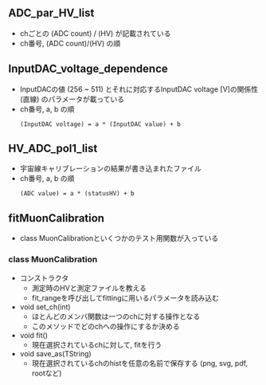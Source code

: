## ADC_par_HV_list
- chごとの (ADC count) / (HV) が記載されている
- ch番号, (ADC count)/(HV) の順

## InputDAC_voltage_dependence
- InputDACの値 (256 ~ 511) とそれに対応するInputDAC voltage [V]の関係性 (直線) のパラメータが載っている
- ch番号, a, b の順
    ```
    (InputDAC voltage) = a * (InputDAC value) + b
    ```

## HV_ADC_pol1_list
- 宇宙線キャリブレーションの結果が書き込まれたファイル
- ch番号, a, b の順
    ```
    (ADC value) = a * (statusHV) + b
    ```

## fitMuonCalibration
- class MuonCalibrationといくつかのテスト用関数が入っている
### class MuonCalibration
- コンストラクタ
    - 測定時のHVと測定ファイルを教える
    - fit_rangeを呼び出してfittingに用いるパラメータを読み込む
- void set_ch(int)
    - ほとんどのメンバ関数は一つのchに対する操作となる
    - このメソッドでどのchへの操作にするか決める
- void fit()
    - 現在選択されているchに対して, fitを行う
- void save_as(TString)
    - 現在選択されているchのhistを任意の名前で保存する (png, svg, pdf, rootなど)